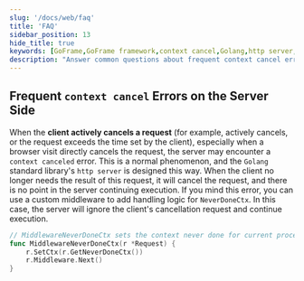 ```yaml
---
slug: '/docs/web/faq'
title: 'FAQ'
sidebar_position: 13
hide_title: true
keywords: [GoFrame,GoFrame framework,context cancel,Golang,http server,client request,middleware,NeverDoneCtx,custom middleware,error handling]
description: "Answer common questions about frequent context cancel errors on the server side when using the GoFrame framework. This error is usually caused by the client actively canceling the request. The article introduces a way to handle this issue through custom middleware, allowing the server to ignore client cancellations and continue execution."
---
```


## Frequent `context cancel` Errors on the Server Side

When the **client actively cancels a request** (for example, actively cancels, or the request exceeds the time set by the client), especially when a browser visit directly cancels the request, the server may encounter a `context canceled` error. This is a normal phenomenon, and the `Golang` standard library's `http server` is designed this way. When the client no longer needs the result of this request, it will cancel the request, and there is no point in the server continuing execution. If you mind this error, you can use a custom middleware to add handling logic for `NeverDoneCtx`. In this case, the server will ignore the client's cancellation request and continue execution.

```go
// MiddlewareNeverDoneCtx sets the context never done for current process.
func MiddlewareNeverDoneCtx(r *Request) {
    r.SetCtx(r.GetNeverDoneCtx())
    r.Middleware.Next()
}
```